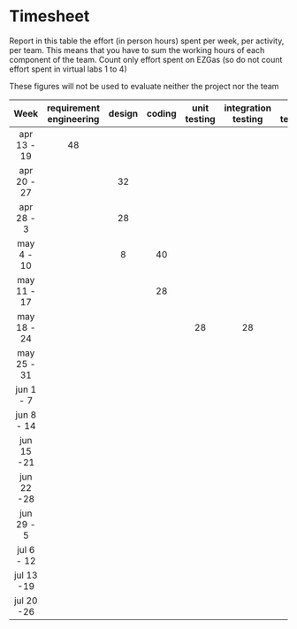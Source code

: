 # Timesheet

Report in this table the effort (in person hours) spent per week, per activity, per team. 
This means that you have to sum the working hours of each component of the team.
Count only effort spent on EZGas (so do not count effort spent in virtual labs 1 to 4)

These figures will not be used to evaluate neither the project nor the team

| Week | requirement engineering | design | coding | unit testing | integration testing |gui testing| acceptance testing V1 | acceptance testing V1| management | git maven |
|:-----------:|:--------:|:-----------:|:-----------:|:----------:|:------------:|:---------------:|:-------------:|:--------------:|:--------------:|:--------------:|
| apr 13 - 19| 48 | | | | | ||| 4 | 8 | 
| apr 20 - 27| | 32| | | | ||| 4 | 4 | 
| apr 28 - 3 | | 28| | | | |||  | 1 | 
| may 4 - 10 | | 8 | 40 | | || || 4 | 2 | 
| may 11 - 17| | | 28 | | | | ||| 1 | 
| may 18 - 24| | | | 28 | 28 ||| | 4 | 1 | 
| may 25 - 31| | | | | | 16 ||| 4 | 1 | 
| jun 1 -  7 | | | | | |  |16 || 4 | 1 | 
| jun 8 - 14 | | | | | |  ||28 | 4 | 1 | 
| jun 15 -21 | | | | | | | | | 
| jun 22 -28 | | | | | | | | | 
| jun 29 - 5 | | | | | | | | | 
| jul 6 - 12 | | | | | | | | | 
| jul 13 -19 | | | | | | | | |
| jul 20 -26 | | | | | | | | |
